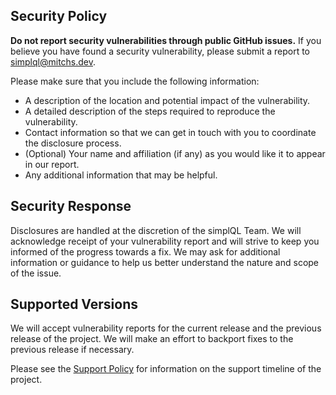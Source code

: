 ## Security Policy

**Do not report security vulnerabilities through public GitHub issues.** If you believe you have found a security vulnerability, please submit a report to simplql@mitchs.dev.

Please make sure that you include the following information:

- A description of the location and potential impact of the vulnerability.
- A detailed description of the steps required to reproduce the vulnerability.
- Contact information so that we can get in touch with you to coordinate the disclosure process.
- (Optional) Your name and affiliation (if any) as you would like it to appear in our report.
- Any additional information that may be helpful.

## Security Response

Disclosures are handled at the discretion of the simplQL Team. We will acknowledge receipt of your vulnerability report and will strive to keep you informed of the progress towards a fix. We may ask for additional information or guidance to help us better understand the nature and scope of the issue.

## Supported Versions

We will accept vulnerability reports for the current release and the previous release of the project. We will make an effort to backport fixes to the previous release if necessary.

Please see the [Support Policy](./SUPPORT.md) for information on the support timeline of the project.

